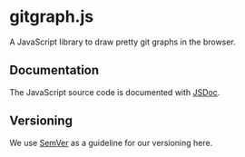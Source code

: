 gitgraph.js
===========

A JavaScript library to draw pretty git graphs in the browser.

## Documentation

The JavaScript source code is documented with [JSDoc](http://en.wikipedia.org/wiki/JSDoc).

## Versioning

We use [SemVer](http://semver.org/) as a guideline for our versioning here.
